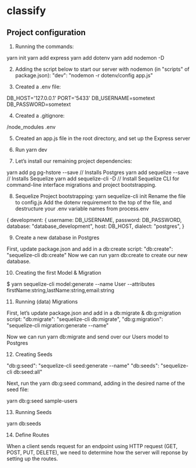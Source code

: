 # classify

##  Project configuration 
1. Running the commands:

yarn init
yarn add express
yarn add dotenv
yarn add nodemon -D 

2. Adding the script below to start our server with nodemon (in "scripts" of package.json):
"dev": "nodemon -r dotenv/config app.js"

3. Created a .env file:

DB_HOST='127.0.0.1'
PORT='5433'
DB_USERNAME=sometext
DB_PASSWORD=sometext

4. Created a .gitignore:

/node_modules
.env

5. Created an app.js file in the root directory, and set up the Express server

6. Run yarn dev

7. Let’s install our remaining project dependencies:

yarn add pg pg-hstore --save // Installs Postgres
yarn add sequelize --save // Installs Sequelize
yarn add sequelize-cli -D // Install Sequelize CLI for command-line interface migrations and project bootstrapping.

8. Sequelize Project bootstrapping:
yarn sequelize-cli init
Rename the file to config.js
Add the dotenv requirement to the top of the file, and destructure your .env variable names from process.env

{
development: {
	username: DB_USERNAME,
	password: DB_PASSWORD,
	database: "database_development",
	host: DB_HOST,
	dialect: "postgres",
}

9. Create a new database in Postgres

First, update package.json and add in a db:create script:
"db:create": "sequelize-cli db:create"
Now we can run yarn db:create to create our new database.

10. Creating the first Model & Migration

$ yarn sequelize-cli model:generate --name User --attributes firstName:string,lastName:string,email:string

11. Running (data) Migrations

First, let’s update package.json and add in a db:migrate & db:g:migration script:
"db:migrate": "sequelize-cli db:migrate",
"db:g:migration": "sequelize-cli migration:generate --name"

Now we can run yarn db:migrate and send over our Users model to Postgres

12. Creating Seeds

"db:g:seed": "sequelize-cli seed:generate --name"
"db:seeds": "sequelize-cli db:seed:all"

Next, run the yarn db:g:seed command, adding in the desired name of the seed file:

yarn db:g:seed sample-users


13. Running Seeds

yarn db:seeds

14. Define Routes

When a client sends request for an endpoint using HTTP request (GET, POST, PUT, DELETE), we need to determine how the server will reponse by setting up the routes.

